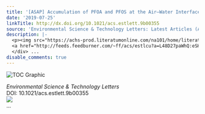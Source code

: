 ```yaml
---
title: '[ASAP] Accumulation of PFOA and PFOS at the Air–Water Interface'
date: '2019-07-25'
linkTitle: http://dx.doi.org/10.1021/acs.estlett.9b00355
source: 'Environmental Science & Technology Letters: Latest Articles (ACS Publications)'
description: |-
  <p><img src="https://achs-prod.literatumonline.com/na101/home/literatum/publisher/achs/journals/content/estlcu/0/estlcu.ahead-of-print/acs.estlett.9b00355/20190725/images/medium/ez9b00355_0002.gif" alt="TOC Graphic"/></p><div><cite>Environmental Science & Technology Letters</cite></div><div>DOI: 10.1021/acs.estlett.9b00355</div><div class="feedflare">
  <a href="http://feeds.feedburner.com/~ff/acs/estlcu?a=L48D27paWhQ:eSHgCpWyR4o:yIl2AUoC8zA"><img src="http://feeds.feedburner.com/~ff/acs/estlcu?d=yIl2AUoC8zA" border="0"></img></a>
  </div> ...
disable_comments: true
---
```

<p><img src="https://achs-prod.literatumonline.com/na101/home/literatum/publisher/achs/journals/content/estlcu/0/estlcu.ahead-of-print/acs.estlett.9b00355/20190725/images/medium/ez9b00355_0002.gif" alt="TOC Graphic"/></p><div><cite>Environmental Science & Technology Letters</cite></div><div>DOI: 10.1021/acs.estlett.9b00355</div><div class="feedflare">
<a href="http://feeds.feedburner.com/~ff/acs/estlcu?a=L48D27paWhQ:eSHgCpWyR4o:yIl2AUoC8zA"><img src="http://feeds.feedburner.com/~ff/acs/estlcu?d=yIl2AUoC8zA" border="0"></img></a>
</div> ...
